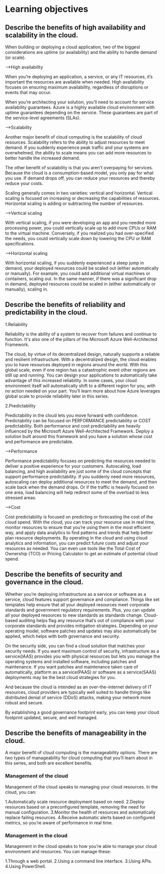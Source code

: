 # Learning objectives

## Describe the benefits of high availability and scalability in the cloud.

When building or deploying a cloud application, two of the biggest considerations are uptime (or availability) and the ability to handle demand (or scale).

-->High availability

When you’re deploying an application, a service, or any IT resources, it’s important the resources are available when needed. High availability focuses on ensuring maximum availability, regardless of disruptions or events that may occur.

When you’re architecting your solution, you’ll need to account for service availability guarantees. Azure is a highly available cloud environment with uptime guarantees depending on the service. These guarantees are part of the service-level agreements (SLAs).

-->Scalability

Another major benefit of cloud computing is the scalability of cloud resources. Scalability refers to the ability to adjust resources to meet demand. If you suddenly experience peak traffic and your systems are overwhelmed, the ability to scale means you can add more resources to better handle the increased demand.

The other benefit of scalability is that you aren't overpaying for services. Because the cloud is a consumption-based model, you only pay for what you use. If demand drops off, you can reduce your resources and thereby reduce your costs.

Scaling generally comes in two varieties: vertical and horizontal. Vertical scaling is focused on increasing or decreasing the capabilities of resources. Horizontal scaling is adding or subtracting the number of resources.

-->Vertical scaling

With vertical scaling, if you were developing an app and you needed more processing power, you could vertically scale up to add more CPUs or RAM to the virtual machine. Conversely, if you realized you had over-specified the needs, you could vertically scale down by lowering the CPU or RAM specifications.

-->Horizontal scaling

With horizontal scaling, if you suddenly experienced a steep jump in demand, your deployed resources could be scaled out (either automatically or manually). For example, you could add additional virtual machines or containers, scaling out. In the same manner, if there was a significant drop in demand, deployed resources could be scaled in (either automatically or manually), scaling in.



## Describe the benefits of reliability and predictability in the cloud.

1.Reliability

Reliability is the ability of a system to recover from failures and continue to function. It's also one of the pillars of the Microsoft Azure Well-Architected Framework.

The cloud, by virtue of its decentralized design, naturally supports a reliable and resilient infrastructure. With a decentralized design, the cloud enables you to have resources deployed in regions around the world. With this global scale, even if one region has a catastrophic event other regions are still up and running. You can design your applications to automatically take advantage of this increased reliability. In some cases, your cloud environment itself will automatically shift to a different region for you, with no action needed on your part. You’ll learn more about how Azure leverages global scale to provide reliability later in this series.

2.Predictability

Predictability in the cloud lets you move forward with confidence. Predictability can be focused on PERFORMANCE predictability or COST predictability. Both performance and cost predictability are heavily influenced by the Microsoft Azure Well-Architected Framework. Deploy a solution built around this framework and you have a solution whose cost and performance are predictable.

-->Performance

Performance predictability focuses on predicting the resources needed to deliver a positive experience for your customers. Autoscaling, load balancing, and high availability are just some of the cloud concepts that support performance predictability. If you suddenly need more resources, autoscaling can deploy additional resources to meet the demand, and then scale back when the demand drops. Or if the traffic is heavily focused on one area, load balancing will help redirect some of the overload to less stressed areas.


-->Cost

Cost predictability is focused on predicting or forecasting the cost of the cloud spend. With the cloud, you can track your resource use in real time, monitor resources to ensure that you’re using them in the most efficient way, and apply data analytics to find patterns and trends that help better plan resource deployments. By operating in the cloud and using cloud analytics and information, you can predict future costs and adjust your resources as needed. You can even use tools like the Total Cost of Ownership (TCO) or Pricing Calculator to get an estimate of potential cloud spend.



## Describe the benefits of security and governance in the cloud.


Whether you’re deploying infrastructure as a service or software as a service, cloud features support governance and compliance. Things like set templates help ensure that all your deployed resources meet corporate standards and government regulatory requirements. Plus, you can update all your deployed resources to new standards as standards change. Cloud-based auditing helps flag any resource that’s out of compliance with your corporate standards and provides mitigation strategies. Depending on your operating model, software patches and updates may also automatically be applied, which helps with both governance and security.

On the security side, you can find a cloud solution that matches your security needs. If you want maximum control of security, infrastructure as a service(IAAS) provides you with physical resources but lets you manage the operating systems and installed software, including patches and maintenance. If you want patches and maintenance taken care of automatically, platform as a service(PAAS) or software as a service(SAAS) deployments may be the best cloud strategies for you.

And because the cloud is intended as an over-the-internet delivery of IT resources, cloud providers are typically well suited to handle things like distributed denial of service (DDoS) attacks, making your network more robust and secure.

By establishing a good governance footprint early, you can keep your cloud footprint updated, secure, and well managed.


## Describe the benefits of manageability in the cloud.

A major benefit of cloud computing is the manageability options. There are two types of manageability for cloud computing that you’ll learn about in this series, and both are excellent benefits.

### Management of the cloud

Management of the cloud speaks to managing your cloud resources. In the cloud, you can:

1.Automatically scale resource deployment based on need.
2.Deploy resources based on a preconfigured template, removing the need for manual configuration.
3.Monitor the health of resources and automatically replace failing resources.
4.Receive automatic alerts based on configured metrics, so you’re aware of performance in real time.

### Management in the cloud

Management in the cloud speaks to how you’re able to manage your cloud environment and resources. You can manage these:

1.Through a web portal.
2.Using a command line interface.
3.Using APIs.
4.Using PowerShell.